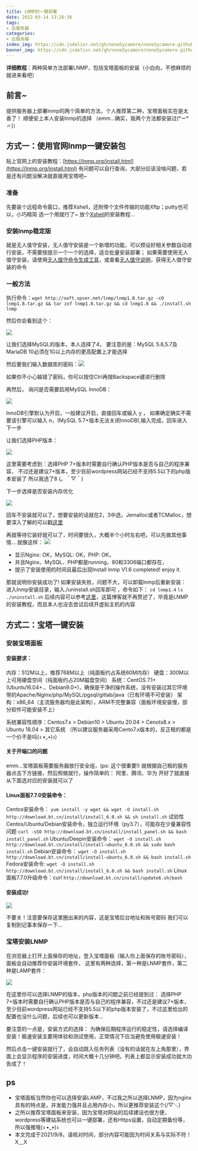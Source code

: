 ```yaml
---
title: LNMP的一键部署
date: 2022-03-14 13:26:36
tags: 
- 云服务器
categories:
- 云服务器
index_img: https://cdn.jsdelivr.net/gh/noneSycamore/noneSycamore.github.io/2022/03/14/LNMP%E7%9A%84%E4%B8%80%E9%94%AE%E9%83%A8%E7%BD%B2/1.jpg
banner_img: https://cdn.jsdelivr.net/gh/noneSycamore/noneSycamore.github.io/2022/03/14/LNMP%E7%9A%84%E4%B8%80%E9%94%AE%E9%83%A8%E7%BD%B2/1.jpg
---
```

**详细教程**：两种简单方法部署LNMP，包括宝塔面板的安装（小白向，不想麻烦的就进来看吧）
<!-- more -->
## 前言~
提供服务器上部署lnmp的两个简单的方法，个人推荐第二种，宝塔面板实在是太香了！
顺便安上本人安装lnmp的选择
（emm...确实，我两个方法都安装过(°ー°〃)）
## 方式一：使用官网lnmp一键安装包
贴上官网上的安装教程：[https://lnmp.org/install.html](https://lnmp.org/install.html)
有问题可以自行查询，大部分应该没啥问题，若是还有问题没解决就直接用宝塔吧~
### 准备
先要装个远程命令窗口，推荐Xshell，还附带个文件传输的功能Xftp；putty也可以，小巧精简
选一个用就行了~
放个[Xshell](https://blog.csdn.net/qq_33173608/article/details/106757749 "Xshell")的安装教程...
### 安装lnmp稳定版
就是无人值守安装，无人值守安装是一个新增的功能，可以预设好相关参数自动进行安装，不需要按提示一个一个的选择，适合批量安装部署；
如果需要使用无人值守安装，请使用[无人值守命令生成工具](https://lnmp.org/auto.html "无人值守命令生成工具")，或查看[无人值守说明](https://lnmp.org/faq/v1-5-auto-install.html "无人值守说明")，获得无人值守安装的命令
### 一般方法
执行命令：`wget http://soft.vpser.net/lnmp/lnmp1.8.tar.gz -cO lnmp1.8.tar.gz && tar zxf lnmp1.8.tar.gz && cd lnmp1.8 && ./install.sh lnmp`

然后你会看到这个：

![](https://cdn.jsdelivr.net/gh/noneSycamore/whitzard_cdn/wp-content/uploads/2021/09/lnmp1.5-install-1.png)

让我们选择MySQL的版本，本人选择了4，
要注意的是：MySQL 5.6,5.7及MariaDB 10必须在1G以上内存的更高配置上才能选择

然后要我们输入数据库的密码：![](https://cdn.jsdelivr.net/gh/noneSycamore/whitzard_cdn/wp-content/uploads/2021/09/lnmp1.5-install-2.png)

如果你不小心输错了密码，你可以按住Ctrl再按Backspace键进行删除

再然后， 询问是否需要启用MySQL InnoDB：

![](https://cdn.jsdelivr.net/gh/noneSycamore/whitzard_cdn/wp-content/uploads/2021/09/lnmp1.5-install-3.png)

InnoDB引擎默认为开启，一般建议开启，直接回车或输入 y ，
如果确定确实不需要该引擎可以输入 n，(MySQL 5.7+版本无法关闭InnoDB),输入完成，回车进入下一步

让我们选择PHP版本：

![](https://cdn.jsdelivr.net/gh/noneSycamore/whitzard_cdn/wp-content/uploads/2021/09/lnmp1.5-install-4.png)

这里需要考虑到：选择PHP 7+版本时需要自行确认PHP版本是否与自己的程序兼容， 不过还是建议7+版本，至少目前wordpress网站已经不支持5.5以下的php版本安装了
所以我选了8 (。＾▽＾)

下一步选择是否安装内存优化

![](https://cdn.jsdelivr.net/gh/noneSycamore/whitzard_cdn/wp-content/uploads/2021/09/lnmp1.5-install-5.png)

回车不安装就可以了，想要安装的话就在2，3中选，Jemalloc或者TCMalloc，想要深入了解的可以戳[这里](https://www.cnblogs.com/cthon/p/10563946.html "这里")

再就等待它装好就可以了，时间要很久，大概半个小时左右吧，可以先做其他事情...
就像这样：
![](https://cdn.jsdelivr.net/gh/noneSycamore/whitzard_cdn/wp-content/uploads/2021/09/lnmp1.5-install-success.png)

- 显示Nginx: OK，MySQL: OK，PHP: OK，
- 并且Nginx、MySQL、PHP都是running，80和3306端口都存在，
- 提示了安装使用的时间且最后出现Install lnmp V1.6 completed! enjoy it.

那就说明你安装成功了!
如果安装失败，问题不大，可以卸载lnmp后重新安装：
进入lnmp安装目录，输入./uninstall.sh回车即可 ，命令如下：
`cd lnmp1.4`
`ls`
`./uninstall.sh`
后续内容可以参考[这里](https://lnmp.org/faq/lnmp-vhost-add-howto.html)，这篇博客就不再赘述了，毕竟是LNMP的安装教程，而且本人也没去尝试后续开虚拟主机的内容

## 方式二：宝塔一键安装

### 安装宝塔面板
#### **安装要求：**
内存：512M以上，推荐768M以上（纯面板约占系统60M内存）
硬盘：300M以上可用硬盘空间（纯面板约占20M磁盘空间）
系统：CentOS 7.1+ (Ubuntu16.04+.、Debian9.0+)，确保是干净的操作系统，没有安装过其它环境带的Apache/Nginx/php/MySQL/pgsql/gitlab/java（已有环境不可安装）
架构：x86_64（主流服务器均是此架构），ARM不完整兼容（面板环境安装慢，部分软件可能安装不上）

系统兼容性顺序：Centos7.x > Debian10 > Ubuntu 20.04 > Cenots8.x > Ubuntu 18.04 > 其它系统
（所以建议服务器采用Cento7.x版本的，反正租的都是一个价不是吗(ง •_•)ง）
#### 关于开端口的问题
emm...宝塔面板需要服务器放行安全组，(ps: 这个很重要!)
就根据自己租的服务器点击下方链接，然后照做就行，操作简单的：
阿里、腾讯、华为
开好了就直接从下面选对应的安装就可以了
#### **Linux面板7.7.0安装命令：**
Centos安装命令：
`yum install -y wget && wget -O install.sh http://download.bt.cn/install/install_6.0.sh && sh install.sh`
试验性Centos/Ubuntu/Debian安装命令，独立运行环境（py3.7），可能存在少量兼容性问题
`curl -sSO http://download.bt.cn/install/install_panel.sh && bash install_panel.sh`
Ubuntu/Deepin安装命令：
`wget -O install.sh http://download.bt.cn/install/install-ubuntu_6.0.sh && sudo bash install.sh`
Debian安装命令：
`wget -O install.sh http://download.bt.cn/install/install-ubuntu_6.0.sh && bash install.sh`
Fedora安装命令:
`wget -O install.sh http://download.bt.cn/install/install_6.0.sh && bash install.sh`
Linux面板7.7.0升级命令：curl `http://download.bt.cn/install/update6.sh|bash`

#### 安装成功!
![](https://cdn.jsdelivr.net/gh/noneSycamore/whitzard_cdn/wp-content/uploads/2021/09/QQ截图20210908143811.png)

不要关！注意要保存这里圈出来的内容，这是宝塔后台地址和账号密码
我们可以复制到记事本保存一下...
### 宝塔安装LNMP
在浏览器上打开上面保存的地址，登入宝塔面板（输入你上面保存的账号密码），面板会自动推荐你安装环境套件，
这里有两种选择，第一种是LNMP套件，第二种是LAMP套件：

![](https://cdn.jsdelivr.net/gh/noneSycamore/whitzard_cdn/wp-content/uploads/2021/09/btlnmp.png)

在这里你可以选择LNMP的版本，php版本的问题之前已经提到过：
选择PHP 7+版本时需要自行确认PHP版本是否与自己的程序兼容，不过还是建议7+版本，至少目前wordpress网站已经不支持5.5以下的php版本安装了，不过这里给出的配置也没什么问题，后续也可以更新版本...

要注意的一点是，安装方式的选择：
为确保后期程序运行的稳定性，请选择编译安装！极速安装主要用体验和测试使用，正常情况下应当避免使用极速安装！

然后点击一键安装就行了，会自动跳入任务列表（没有的话就在左上角那里），界面上会显示程序的安装进度，时间大概十几分钟吧。列表上都显示安装成功就大功告成了！

## ps

- 宝塔面板当然你也可以选择安装LAMP，不过我之所以选择LNMP，因为nginx具有的特点是，并发能力强并且占用内存小，所以更推荐安装这个(/▽＼)
- 之所以推荐宝塔面板来安装，因为宝塔对网站的后续建设也很方便，wordpress等建站系统也可以一键部署，还有Https设置，自动定期备份等，所以强推哦(ง •_•)ง
- 本文完成于2021/9/8，请核对时间，部分内容可能因为时间关系与实际不符！X﹏X
